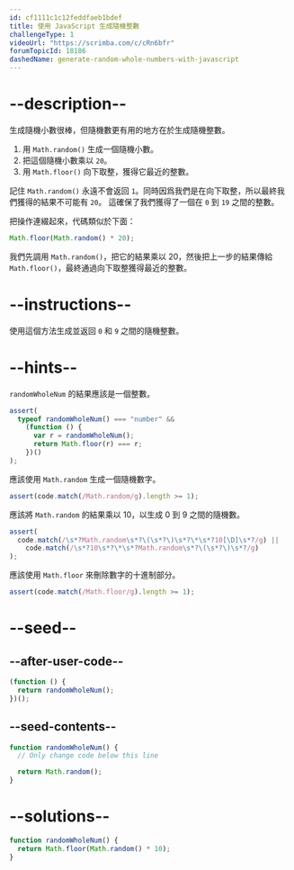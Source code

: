 ```yaml
---
id: cf1111c1c12feddfaeb1bdef
title: 使用 JavaScript 生成隨機整數
challengeType: 1
videoUrl: "https://scrimba.com/c/cRn6bfr"
forumTopicId: 18186
dashedName: generate-random-whole-numbers-with-javascript
---
```


# --description--

生成隨機小數很棒，但隨機數更有用的地方在於生成隨機整數。

<ol><li>用 <code>Math.random()</code> 生成一個隨機小數。</li><li>把這個隨機小數乘以 <code>20</code>。</li><li>用 <code>Math.floor()</code> 向下取整，獲得它最近的整數。</li></ol>

記住 `Math.random()` 永遠不會返回 `1`。同時因爲我們是在向下取整，所以最終我們獲得的結果不可能有 `20`。 這確保了我們獲得了一個在 `0` 到 `19` 之間的整數。

把操作連綴起來，代碼類似於下面：

```js
Math.floor(Math.random() * 20);
```

我們先調用 `Math.random()`，把它的結果乘以 20，然後把上一步的結果傳給 `Math.floor()`，最終通過向下取整獲得最近的整數。

# --instructions--

使用這個方法生成並返回 `0` 和 `9` 之間的隨機整數。

# --hints--

`randomWholeNum` 的結果應該是一個整數。

```js
assert(
  typeof randomWholeNum() === "number" &&
    (function () {
      var r = randomWholeNum();
      return Math.floor(r) === r;
    })()
);
```

應該使用 `Math.random` 生成一個隨機數字。

```js
assert(code.match(/Math.random/g).length >= 1);
```

應該將 `Math.random` 的結果乘以 10，以生成 0 到 9 之間的隨機數。

```js
assert(
  code.match(/\s*?Math.random\s*?\(\s*?\)\s*?\*\s*?10[\D]\s*?/g) ||
    code.match(/\s*?10\s*?\*\s*?Math.random\s*?\(\s*?\)\s*?/g)
);
```

應該使用 `Math.floor` 來刪除數字的十進制部分。

```js
assert(code.match(/Math.floor/g).length >= 1);
```

# --seed--

## --after-user-code--

```js
(function () {
  return randomWholeNum();
})();
```

## --seed-contents--

```js
function randomWholeNum() {
  // Only change code below this line

  return Math.random();
}
```

# --solutions--

```js
function randomWholeNum() {
  return Math.floor(Math.random() * 10);
}
```

